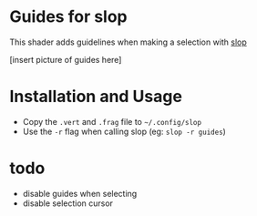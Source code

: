 # Guides for slop
This shader adds guidelines when making a selection with [slop](https://github.com/naelstrof/slop)

[insert picture of guides here]

# Installation and Usage
- Copy the `.vert` and `.frag` file to `~/.config/slop`
- Use the `-r` flag when calling slop (eg: `slop -r guides`)

# todo
- disable guides when selecting
- disable selection cursor